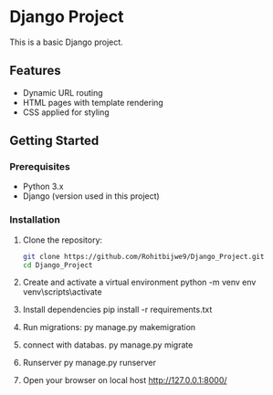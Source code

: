 # Django Project

This is a basic Django project.

## Features

- Dynamic URL routing
- HTML pages with template rendering
- CSS applied for styling

## Getting Started

### Prerequisites

- Python 3.x
- Django (version used in this project)

### Installation

1. Clone the repository:

   ```bash
   git clone https://github.com/Rohitbijwe9/Django_Project.git
   cd Django_Project

2. Create and activate a virtual environment
    python -m venv env
    venv\scripts\activate


3. Install dependencies
    pip install -r requirements.txt


4. Run migrations:
    py manage.py makemigration

5. connect with databas.
    py manage.py migrate

6. Runserver
    py manage.py runserver

7.  Open your browser on local host
    http://127.0.0.1:8000/